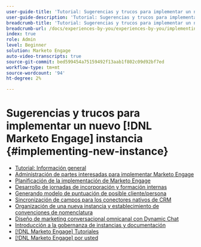 ```yaml
---
user-guide-title: 'Tutorial: Sugerencias y trucos para implementar un nuevo [!DNL Marketo Engage] instancia '
user-guide-description: 'Tutorial: Sugerencias y trucos para implementar un nuevo [!DNL Marketo Engage] instancia '
breadcrumb-title: 'Tutorial: Sugerencias y trucos para implementar un nuevo [!DNL Marketo Engage] instancia '
breadcrumb-url: /docs/experiences-by-you/experiences-by-you/implementing-new-instance/overview
index: true
role: Admin
level: Beginner
solution: Marketo Engage
auto-video-transcripts: true
source-git-commit: bed599454a75159492f13aab1f802c09d92bf7ed
workflow-type: tm+mt
source-wordcount: '94'
ht-degree: 2%

---
```



# Sugerencias y trucos para implementar un nuevo [!DNL Marketo Engage] instancia {#implementing-new-instance}

+ [Tutorial: Información general](./overview.md)
+ [Administración de partes interesadas para implementar Marketo Engage](./managing-stakeholder-communications.md)
+ [Planificación de la implementación de Marketo Engage](./planning-for-new-implementation.md)
+ [Desarrollo de jornadas de incorporación y formación internas](./internal-training-roadshow.md)
+ [Generando modelo de puntuación de posible cliente/persona](./building-person-scoring-model.md)
+ [Sincronización de campos para los conectores nativos de CRM](./syncing-fields-for-crm-integration.md)
+ [Organización de una nueva instancia y establecimiento de convenciones de nomenclatura](./organizing-new-instance.md)
+ [Diseño de marketing conversacional omnicanal con Dynamic Chat](./designing-omnichannel-conversational-marketing.md)
+ [Introducción a la gobernanza de instancias y documentación](./documenting-your-instance.md)
+ [[!DNL Marketo Engage] Tutoriales](https://experienceleague.adobe.com/docs/marketo-learn/tutorials/overview.html?lang=es)
+ [[!DNL Marketo Engage] por usted](https://experienceleague.adobe.com/en/docs/experiences-by-you/experiences-by-you/marketo-engage/overview)
